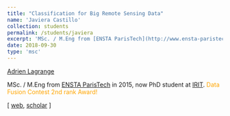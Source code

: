 ```yaml
---
title: "Classification for Big Remote Sensing Data"
name: 'Javiera Castillo'
collection: students
permalink: /students/javiera
excerpt: 'MSc. / M.Eng from [ENSTA ParisTech](http://www.ensta-paristech.fr/) in 2015, now PhD student at [IRIT](http://www.irit.fr/). <span style="color:orange;">Data Fusion Contest 2nd rank Award!</span>'
date: 2018-09-30
type: 'msc'
---
```


[Adrien Lagrange](http://lagrange.perso.enseeiht.fr/)

MSc. / M.Eng from [ENSTA ParisTech](http://www.ensta-paristech.fr/) in 2015, now PhD student at [IRIT](http://www.irit.fr/). <span style="color:orange;">Data Fusion Contest 2nd rank Award!</span>

\[ [web](http://lagrange.perso.enseeiht.fr/),  [scholar](https://scholar.google.fr/citations?user=LcUt7KgAAAAJ&hl=en) \]



